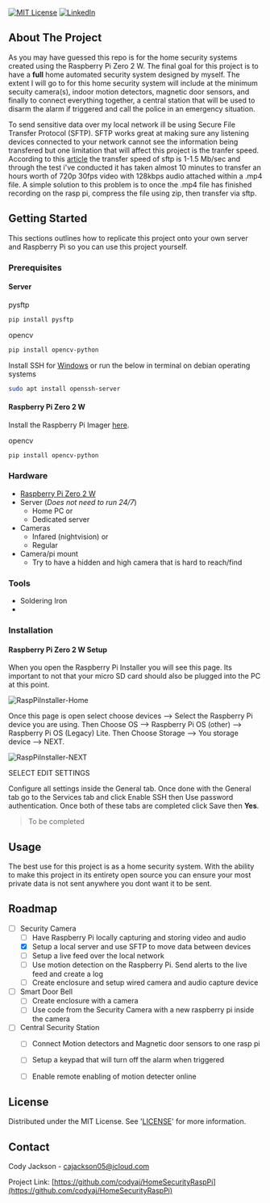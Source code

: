 [![MIT License][license-shield]][license-url]
[![LinkedIn][linkedin-shield]][linkedin-url]
## About The Project
<!-- Add Image of project -->
As you may have guessed this repo is for the home security systems created using the Raspberry Pi Zero 2 W. The final goal for this project is to have a **full** home automated security system designed by myself. The extent I will go to for this home security system will include at the minimum secuity camera(s), indoor motion detectors, magnetic door sensors, and finally to connect everything together, a central station that will be used to disarm the alarm if triggered and call the police in an emergency situation. 

To send sensitive data over my local network ill be using Secure File Transfer Protocol (SFTP). SFTP works great at making sure any listening devices connected to your network cannot see the information being transfered but one limitation that will affect this project is the tranfer speed. According to this [article](https://www.nsoftware.com/kb/articles/legacy/sbb/6-lowtransferspeedsftp) the transfer speed of sftp is 1-1.5 Mb/sec and through the test i've conducted it has taken almost 10 minutes to transfer an hours worth of 720p 30fps video with 128kbps audio attached within a .mp4 file. A simple solution to this problem is to once the .mp4 file has finished recording on the rasp pi, compress the file using zip, then transfer via sftp.

## Getting Started

This sections outlines how to replicate this project onto your own server and Raspberry Pi so you can use this project yourself.

### Prerequisites

#### Server

pysftp
```sh
pip install pysftp
```

opencv
```sh
pip install opencv-python
```

Install SSH for [Windows](https://learn.microsoft.com/en-us/windows-server/administration/openssh/openssh_install_firstuse?tabs=gui) or run the below in terminal on debian operating systems
```sh
sudo apt install openssh-server
```

#### Raspberry Pi Zero 2 W

Install the Raspberry Pi Imager [here](https://www.raspberrypi.com/software/).

opencv
```sh
pip install opencv-python
```


### Hardware

* [Raspberry Pi Zero 2 W](https://core-electronics.com.au/raspberry-pi-zero-2-w-wireless.html)
* Server (*Does not need to run 24/7*)
  * Home PC or
  * Dedicated server
* Cameras
  * Infared (nightvision) or
  * Regular
* Camera/pi mount
  * Try to have a hidden and high camera that is hard to reach/find 

### Tools

* Soldering Iron
* 

### Installation

#### Raspberry Pi Zero 2 W Setup

When you open the Raspberry Pi Installer you will see this page. Its important to not that your micro SD card should also be plugged into the PC at this point.

![RaspPiInstaller-Home]

Once this page is open select choose devices --> Select the Raspberry Pi device you are using. Then Choose OS --> Raspberry Pi OS (other) --> Raspberry Pi OS (Legacy) Lite. Then Choose Storage --> You storage device --> NEXT.

![RaspPiInstaller-NEXT]

SELECT EDIT SETTINGS

Configure all settings inside the General tab. Once done with the General tab go to the Services tab and click Enable SSH then Use password authentication. Once both of these tabs are completed click Save then **Yes**.

> To be completed

## Usage

<!-- Add Images of project -->
The best use for this project is as a home security system. With the ability to make this project in its entirety open source you can ensure your most private data is not sent anywhere you dont want it to be sent.

## Roadmap

 - [ ] Security Camera
   - [ ] Have Raspberry Pi locally capturing and storing video and audio
   - [X] Setup a local server and use SFTP to move data between devices
   - [ ] Setup a live feed over the local network
   - [ ] Use motion detection on the Raspberry Pi. Send alerts to the live feed and create a log
   - [ ] Create enclosure and setup wired camera and audio capture device
 - [ ] Smart Door Bell
   - [ ] Create enclosure with a camera
   - [ ] Use code from the Security Camera with a new raspberry pi inside the camera
 - [ ] Central Security Station
   - [ ] Connect Motion detectors and Magnetic door sensors to one rasp pi
   - [ ] Setup a keypad that will turn off the alarm when triggered
   - [ ] Enable remote enabling of motion detecter online

 
## License

Distributed under the MIT License. See '[LICENSE](https://github.com/codyaj/HomeSecurityRaspPi/blob/main/LICENSE)' for more information.

## Contact

Cody Jackson - cajackson05@icloud.com

Project Link: [https://github.com/codyaj/HomeSecurityRaspPi](https://github.com/codyaj/HomeSecurityRaspPi)


<!-- Images -->
[license-shield]: https://img.shields.io/github/license/othneildrew/Best-README-Template.svg?style=for-the-badge
[license-url]: https://github.com/codyaj/HomeSecurityRaspPi/blob/main/LICENSE
[linkedin-shield]: https://img.shields.io/badge/-LinkedIn-black.svg?style=for-the-badge&logo=linkedin&colorB=555
[linkedin-url]: https://www.linkedin.com/in/codyaj/
[RaspPiInstaller-Home]: https://github.com/codyaj/HomeSecurityRaspPi/assets/57662320/1314faf1-10a1-4ec5-8fe4-72970ec12001
[RaspPiInstaller-NEXT]: https://github.com/codyaj/HomeSecurityRaspPi/assets/57662320/a3233ca6-8bc7-4966-8477-c914ceed9b2f

